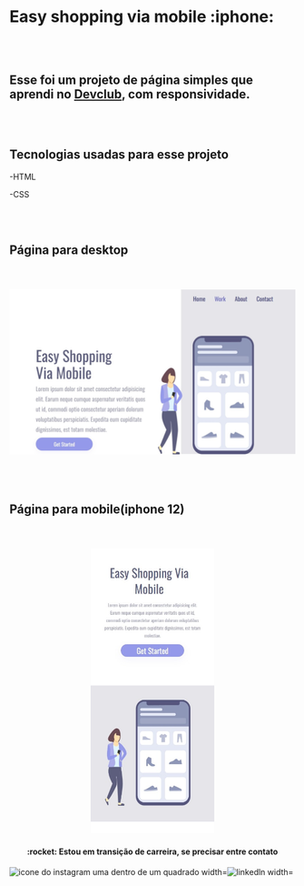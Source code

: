 <h1>Easy shopping via mobile :iphone:</h1>
<br>
<br>

<h2>Esse foi um projeto de página simples que aprendi no <a href="https://rodolfomori.com.br/devclub">Devclub</a>, com responsividade.</h2>
<br>
<br>

<h2>Tecnologias usadas para esse projeto</h2>
<p>-HTML</p>
<p>-CSS</p>
<br>
<br>

<h2> Página para desktop</h2> 
<br>
<h3 align="center">
  <img src="https://github.com/ian024/easy-shopping/blob/main/assets/desktop.jpg?raw=true" width="600px" />
</h3>
<br>
<br>

 <h2>Página para mobile(iphone 12)</h2> 
<br>

<h3 align="center" >
  <img src="https://github.com/ian024/easy-shopping/blob/main/assets/mobile.jpg?raw=true" height="500px" />
</h3>

<h4 align="center"> :rocket: Estou em transição de carreira, se precisar entre contato </h4>

<p>
  <a href="https://www.instagram.com/yannsanttos20">
    <img align="left" alt="icone do instagram uma dentro de um quadrado width="22px" src=	https://img.shields.io/badge/Instagram-E4405F?style=for-the-badge&logo=instagram&logoColor=white />
  </a>
  <a href="https://www.linkedin.com/in/ian-da-rocha-dos-santos-028219239">
    <img align="left" alt="linkedln width="22px" src= https://img.shields.io/badge/LinkedIn-0077B5?style=for-the-badge&logo=linkedin&logoColor=whit />
  </a>
</p>

